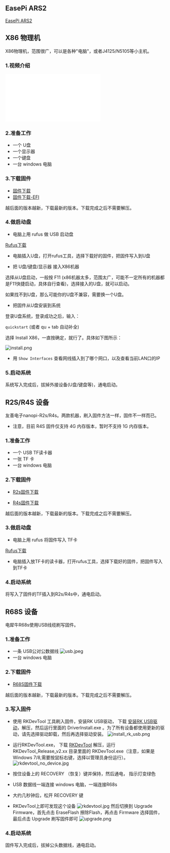 ## EasePi ARS2

[EasePi ARS2](https://doc.linkease.com/zh/guide/easepi/)

## X86 物理机

X86物理机，范围很广，可以是各种"电脑"，或者J4125/N5105等小主机。

### 1.视频介绍

<iframe src="//player.bilibili.com/player.html?aid=811882019&bvid=BV1p34y1j7Jw&cid=729311389&page=1" scrolling="no" border="0" frameborder="no" framespacing="0" allowfullscreen="true"> </iframe>

### 2.准备工作

* 一个 U盘
* 一个显示器
* 一个键盘
* 一台 windows 电脑

### 3.下载固件

* [固件下载](https://fw.koolcenter.com/iStoreOS/x86_64/)
* [固件下载-EFI](https://fw.koolcenter.com/iStoreOS/x86_64/)

越后面的版本越新，下载最新的版本。下载完成之后不需要解压。

### 4.做启动盘

* 电脑上用 rufus 做 USB 启动盘 

[Rufus下载](https://rufus.ie/zh/)

* 电脑插入U盘，打开rufus工具，选择下载好的固件，把固件写入到U盘

* 把 U盘/键盘/显示器 接入X86机器

选择从U盘启动，一般按 F11 (x86机器太多，范围太广，可能不一定所有的机器都是F11快捷启动，具体自行查看)，选择接入的U盘，就可以启动。

如果找不到U盘，那么可能你的U盘不兼容，需要换一个U盘。

* 把固件从U盘安装到系统

登录U盘系统，登录成功之后，输入：

`quickstart` (或者 qu + tab 自动补全)

选择 Install X86，一直按确定，就行了。具体如下图所示：

![install.png](./install/install.png)

* 用 `Show Interfaces` 查看网线插入到了哪个网口，以及查看当前LAN口的IP

### 5.启动系统

系统写入完成后，拔掉外接设备(U盘/键盘等)，通电启动。


## R2S/R4S 设备

友善电子nanopi-R2s/R4s。两款机器，刷入固件方法一样，固件不一样而已。

* 注意，目前 R4S 固件仅支持 4G 内存版本，暂时不支持 1G 内存版本。

### 1.准备工作

* 一个 USB TF读卡器
* 一张 TF 卡
* 一台 windows 电脑

### 2.下载固件

* [R2s固件下载](https://fw.koolcenter.com/iStoreOS/r2s/)

* [R4s固件下载](https://fw.koolcenter.com/iStoreOS/r4s/)

越后面的版本越新，下载最新的版本。下载完成之后不需要解压。

### 3.做启动盘

* 电脑上用 rufus 将固件写入 TF卡

[Rufus下载](https://rufus.ie/zh/)

* 电脑插入放TF卡的读卡器，打开rufus工具，选择下载好的固件，把固件写入到TF卡

### 4.启动系统

将写入了固件的TF插入到R2s/R4s中，通电启动。


## R68S 设备

电犀牛R68s使用USB线缆刷写固件。

### 1.准备工作

* 一条 USB公对公数据线
![usb.jpeg](./install/usb.png)
* 一台 windows 电脑

### 2.下载固件

* [R68S固件下载](https://fw.koolcenter.com/iStoreOS/alpha/)

越后面的版本越新，下载最新的版本。下载完成之后不需要解压。

### 3.写入固件

* 使用 RKDevTool 工具刷入固件，安装RK USB驱动，
下载 [安装RK USB驱动](https://download.t-firefly.com/product/Board/RK356X/Tool/Window/DriverAssitant/DriverAssitant_v5.1.1.zip)，解压，然后运行里面的 DriverInstall.exe 。为了所有设备都使用更新的驱动，请先选择驱动卸载，然后再选择驱动安装。
![install_rk_usb.png](./install/install_rk_usb.png)

* 运行RKDevTool.exe，
下载 [RKDevTool](https://download.t-firefly.com/product/Board/RK356X/Tool/Window/AndroidTool/RKDevTool_Release_v2.84.zip)
解压，运行 RKDevTool_Release_v2.xx 目录里面的 RKDevTool.exe（注意，如果是 Windows 7/8,需要按鼠标右键，选择以管理员身份运行）。
![rkdevtool_no_device.jpg](./install/rkdevtool_no_device.jpg)

* 按住设备上的 RECOVERY （恢复）键并保持，然后通电， 指示灯变绿色

* USB 数据线一端连接 windows 电脑，一端连接R68s

* 大约几秒钟后，松开 RECOVERY 键

* RKDevTool上即可发现这个设备
![rkdevtool.jpg](./install/rkdevtool.jpg)
然后切换到 Upgrade Firmware，首先点击 EraseFlash 擦除Flash，再点击 Firmware 选择固件，最后点击 Upgrade 刷写固件即可
![upgrade.png](./install/upgrade.jpg)

### 4.启动系统

固件写入完成后，拔掉公头数据线，通电启动。

